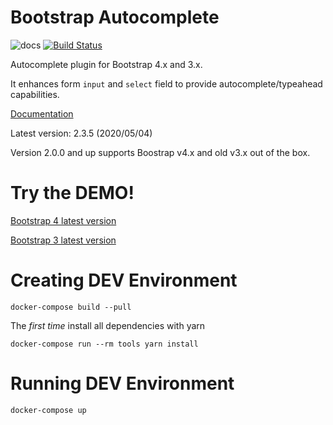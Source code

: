 Bootstrap Autocomplete
======================

![docs](https://readthedocs.org/projects/bootstrap-autocomplete/badge/?version=latest "Latest Docs")
[![Build Status](https://api.cirrus-ci.com/github/richardsalvaia/bootstrap-autocomplete.svg)](https://cirrus-ci.com/github/richardsalvaia/bootstrap-autocomplete)

Autocomplete plugin for Bootstrap 4.x and 3.x.

It enhances form `input` and `select` field to provide autocomplete/typeahead capabilities.

[Documentation](http://bootstrap-autocomplete.rtfd.io/)

Latest version: 2.3.5 (2020/05/04)

Version 2.0.0 and up supports Boostrap v4.x and old v3.x out of the box.

Try the DEMO!
=============

[Bootstrap 4 latest version](https://raw.githack.com/richardsalvaia/bootstrap-autocomplete/master/dist/latest/index.html)

[Bootstrap 3 latest version](https://raw.githack.com/richardsalvaia/bootstrap-autocomplete/master/dist/latest/indexV3.html)


Creating DEV Environment
========================

    docker-compose build --pull

The *first time* install all dependencies with yarn

    docker-compose run --rm tools yarn install

Running DEV Environment
=======================

    docker-compose up
